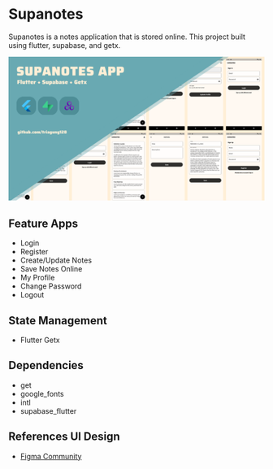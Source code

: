 # Supanotes
Supanotes is a notes application that is stored online. This project built using flutter, supabase, and getx.

![Banner](https://github.com/triagung128/supanotes/blob/main/assets/banners/cover.png)

## Feature Apps
- Login
- Register
- Create/Update Notes
- Save Notes Online
- My Profile
- Change Password
- Logout

## State Management
- Flutter Getx

## Dependencies
- get
- google_fonts
- intl
- supabase_flutter

## References UI Design
- [Figma Community](https://www.figma.com/community/file/1132917436897178508)
